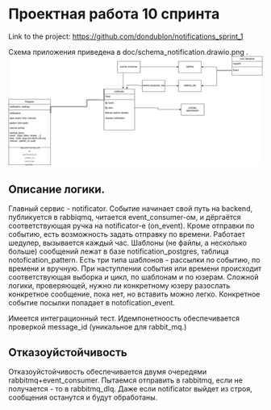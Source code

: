 # Проектная работа 10 спринта


Link to the project: https://github.com/dondublon/notifications_sprint_1

Схема приложения приведена в doc/schema_notification.drawio.png .
![Scheme](doc/schema_notification.drawio.png)

## Описание логики. 
Главный сервис - notificator. 
Событие начинает свой путь на backend, публикуется в rabbiqmq, читается event_consumer-ом, 
и дёргаётся соответствующая ручка на notificator-е (on_event).
Кроме отправки по событию, есть возможность задать отправку по времени. Работает шедулер, вызывается каждый час. 
Шаблоны (не файлы, а несколько больше) сообщений лежат в базе notification_postgres, 
таблица notofication_pattern.
Есть три типа шаблонов - рассылки по событию, по времени и вручную. 
При наступлении события или времени происходит соответствующая выборка и цикл, по шаблонам
и по юзерам. Сложной логики, проверяющей, нужно ли конкретному юзеру разослать конкретное
сообщение, пока нет, но вставить можно легко. 
Конкретное событие посылки попадает в notofication_event. 

Имеется интеграционный тест. 
Идемпонетноость обеспечивается проверкой message_id (уникальное для rabbit_mq.)

## Отказоуйстойчивость
Отказоуйстойчивость обеспечивается двумя очередями rabbitmq+event_consumer. 
Пытаемся отправить в rabbitmq, если не получается - то в rabbitmq_dlq. 
Даже если notificator выйдет из строя, сообщения останутся и будут обработаны. 
